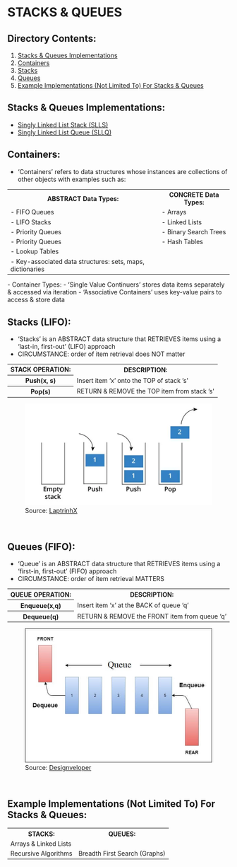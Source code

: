 # STACKS & QUEUES

## Directory Contents:
1) [Stacks & Queues Implementations](#stacks--queues-implementations)
2) [Containers](#containers)
3) [Stacks](#stacks-lifo)
4) [Queues](#queues-fifo)
5) [Example Implementations (Not Limited To) For Stacks & Queues](#example-implementations-not-limited-to-for-stacks--queues)

## Stacks & Queues Implementations:
- [Singly Linked List Stack (SLLS)](https://github.com/Zero-Luminance/ads-c/tree/main/data-structures/stacks-and-queues/singly-linked-list-stack-files)
- [Singly Linked List Queue (SLLQ)](https://github.com/Zero-Luminance/ads-c/tree/main/data-structures/stacks-and-queues/singly-linked-list-queue-files)

## Containers:
- ‘Containers’ refers to data structures whose instances are collections of other objects with examples such as:
<table>
    <tr>
        <th scope="col">ABSTRACT Data Types:</th>
        <th scope="col">CONCRETE Data Types:</th>
    </tr>
    <tr>
        <td>- FIFO Queues</td>
        <td>- Arrays</td>
    </tr>
    <tr>
        <td>- LIFO Stacks</td>
        <td>- Linked Lists</td>
    </tr>
    <tr>
        <td>- Priority Queues</td>
        <td>- Binary Search Trees</td>
    </tr>
    <tr>
        <td>- Priority Queues</td>
        <td>- Hash Tables</td>
    </tr>
    <tr>
        <td>- Lookup Tables</td>
        <td>&nbsp</td>
    </tr>
    <tr>
        <td>- Key-associated data structures: sets, maps, dictionaries</td>
        <td>&nbsp</td>
    </tr>
</table>
- Container Types:
    - ‘Single Value Continuers’ stores data items separately & accessed via iteration
    - ‘Associative Containers’ uses key-value pairs to access & store data

## Stacks (LIFO):
- ‘Stacks’ is an ABSTRACT data structure that RETRIEVES items using a ‘last-in, first-out’ (LIFO) approach
- CIRCUMSTANCE: order of item retrieval does NOT matter
<table>
    <tr>
        <th scope="col">STACK OPERATION:</th>
        <th scope="col">DESCRIPTION:</th>
    </tr>
    <tr>
        <th scope="row">Push(x, s)</th>
        <td>Insert item ‘x’ onto the TOP of stack ’s'</td>
    </tr>
    <tr>
        <th scope="row">Pop(s)</th>
        <td>RETURN & REMOVE the TOP item from stack ’s'</td>
    </tr>
</table>
<figure>
    <img src="../../assets/markdown-images/stack-diagram.png" alt="Stack Diagram">
    <figcaption>Source: <a href="https://laptrinhx.com/stacks-and-queues-simplified-1889506540/">LaptrinhX</a></figcaption>
</figure>
<br>

## Queues (FIFO):
- ‘Queue’ is an ABSTRACT data structure that RETRIEVES items using a ‘first-in, first-out’ (FIFO) approach
- CIRCUMSTANCE: order of item retrieval MATTERS
<table>
    <tr>
        <th scope="col">QUEUE OPERATION:</th>
        <th scope="col">DESCRIPTION:</th>
    </tr>
    <tr>
        <th scope="row">Enqueue(x,q)</th>
        <td>Insert item ‘x’ at the BACK of queue ‘q’</td>
    </tr>
    <tr>
        <th scope="row">Dequeue(q)</th>
        <td>RETURN & REMOVE the FRONT item from queue ‘q’</td>
    </tr>
</table>
<figure>
    <img src="../../assets/markdown-images/queue-diagram.jpeg" alt="Queue Diagram">
    <figcaption>Source: <a href="https://www.designveloper.com/blog/stacks-and-queues-data-structures/">Designveloper</a></figcaption>
</figure>
<br>

## Example Implementations (Not Limited To) For Stacks & Queues:
<table>
    <tr>
        <th scope="col">STACKS:</th>
        <th scope="col">QUEUES:</th>
    </tr>
    <tr>
        <td colspan="2">Arrays & Linked Lists</tr>
    </tr>
    <tr>
        <td>Recursive Algorithms</td>
        <td>Breadth First Search (Graphs)</td>
    </tr>
</table>